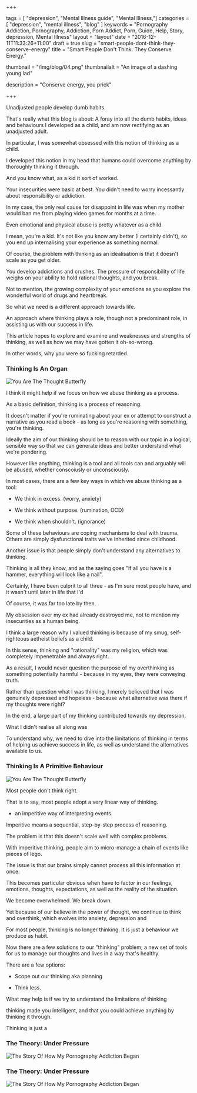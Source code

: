+++

tags = [ "depression", "Mental Illness guide", "Mental Illness,"]
categories = [ "depression", "mental illness", "blog" ]
keywords = "Pornography Addiction, Pornography, Addiction, Porn Addict, Porn, Guide, Help, Story, depression, Mental Illness"
layout = "layout"
date = "2016-12-11T11:33:26+11:00"
draft = true
slug = "smart-people-dont-think-they-conserve-energy"
title = "Smart People Don't Think. They Conserve Energy."

thumbnail = "/img/blog/04.png"
thumbnailalt = "An image of a dashing young lad"

description = "Conserve energy, you prick"

+++
<!-- The failures of thinking -->


Unadjusted people develop dumb habits. 

That's really what this blog is about: A foray into all the dumb habits, ideas and behaviours I developed as a child, and am now rectifying as an unadjusted adult.

In particular, I was somewhat obsessed with this notion of thinking as a child.

I developed this notion in my head that humans could overcome anything by thoroughly thinking it through.

And you know what, as a kid it sort of worked. 

Your insecurities were basic at best. You didn't need to worry incessantly about responsibility or addiction.

In my case, the only real cause for disappoint in life was when my mother would ban me from playing video games for months at a time. 

Even emotional and physical abuse is pretty whatever as a child. 

I mean, you're a kid. It's not like you know any better (I certainly didn't), so you end up internalising your experience as something normal. 

Of course, the problem with thinking as an idealisation is that it doesn't scale as you get older.

You develop addictions and crushes. The pressure of responsibility of life weighs on your ability to hold rational thoughts, and you break. 

Not to mention, the growing complexity of your emotions as you explore the wonderful world of drugs and heartbreak. 

So what we need is a different approach towards life. 

An approach where thinking plays a role, though not a predominant role, in assisting us with our success in life. 

This article hopes to explore and examine and weaknesses and strengths of thinking, as well as how we may have gotten it oh-so-wrong. 

In other words, why you were so fucking retarded. 

### Thinking Is An Organ

![You Are The Thought Butterfly](/img/blog/04-01.png)

I think it might help if we focus on how we abuse thinking as a process.

As a basic definition, thinking is a process of reasoning.

It doesn't matter if you're ruminating about your ex or attempt to construct a narrative as you read a book - as long as you're reasoning with something, you're thinking.  

Ideally the aim of our thinking should be to reason with our topic in a logical, sensible way so that we can generate ideas and better understand what we're pondering. 

However like anything, thinking is a tool and all tools can and arguably will be abused, whether conscoiusly or unconsciously. 

In most cases, there are a few key ways in which we abuse thinking as a tool:

- We think in excess. (worry, anxiety)

- We think without purpose. (rumination, OCD)

- We think when shouldn't. (ignorance)

Some of these behaviours are coping mechanisms to deal with trauma. Others are simply dysfunctional traits we've inherited since childhood.

Another issue is that people simply don't understand any alternatives to thinking.

Thinking is all they know, and as the saying goes "If all you have is a hammer, everything will look like a nail".

Certainly, I have been culprit to all three - as I'm sure most people have, and it wasn't until later in life that I'd 

Of course, it was far too late by then. 

My obsession over my ex had already destroyed me, not to mention my insecurities as a human being. 

I think a large reason why I valued thinking is because of my smug, self-righteous aetheist beliefs as a child.

In this sense, thinking and "rationality" was my religion, which was completely impenetrable and always right.

As a result, I would never question the purpose of my overthinking as something potentially harmful - because in my eyes, they were conveying truth.

Rather than question what I was thinking, I merely believed that I was genuinely depressed and hopeless - because what alternative was there if my thoughts were right? 

In the end, a large part of my thinking contributed towards my depression.

What I didn't realise all along was 

To understand why, we need to dive into the limitations of thinking in terms of helping us achieve success in life, as well as understand the alternatives available to us.

### Thinking Is A Primitive Behaviour 

![You Are The Thought Butterfly](/img/blog/04-01.png)

Most people don't think right. 

That is to say, most people adopt a very linear way of thinking.


- an imperitive way of interpreting events. 

Imperitive means a sequential, step-by-step process of reasoning. 

The problem is that this doesn't scale well with complex problems. 

With imperitive thinking, people aim to micro-manage a chain of events like pieces of lego.

The issue is that our brains simply cannot process all this information at once. 

This becomes particular obvious when have to factor in our feelings, emotions, thoughts, expectations, as well as the reality of the situation. 

We become overwhelmed. We break down. 

Yet because of our believe in the power of thought, we continue to think and overthink, which evolves into anxiety, depression and 

For most people, thinking is no longer thinking. It is just a behaviour we produce as habit. 


Now there are a few solutions to our "thinking" problem; a new set of tools for us to manage our thoughts and lives in a way that's healthy. 


There are a few options:

- Scope out our thinking aka planning

- Think less. 










What may help is if we try to understand the limitations of thinking 



thinking made you intelligent, and that you could achieve anything by thinking it through.

Thinking is just a 


### The Theory: Under Pressure

![The Story Of How My Pornography Addiction Began](/img/blog/04-01.png)






### The Theory: Under Pressure

![The Story Of How My Pornography Addiction Began](/img/blog/04-02.png)
